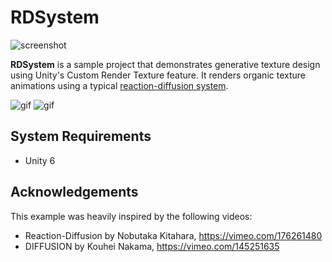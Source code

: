 # RDSystem

![screenshot](http://i.imgur.com/TSQyxMAl.png)

**RDSystem** is a sample project that demonstrates generative texture design
using Unity's Custom Render Texture feature. It renders organic texture
animations using a typical [reaction-diffusion system].

[reaction-diffusion system]: https://en.wikipedia.org/wiki/Reaction–diffusion_system

![gif](http://i.imgur.com/pGdCErA.gif)
![gif](http://i.imgur.com/Ai3wB8l.gif)

## System Requirements

- Unity 6

## Acknowledgements

This example was heavily inspired by the following videos:

- Reaction-Diffusion by Nobutaka Kitahara, https://vimeo.com/176261480
- DIFFUSION by Kouhei Nakama, https://vimeo.com/145251635
